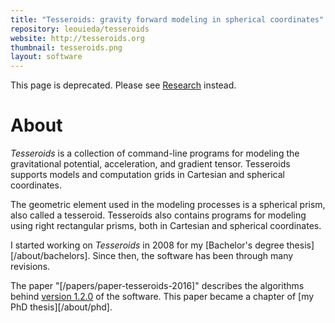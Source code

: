 ```yaml
---
title: "Tesseroids: gravity forward modeling in spherical coordinates"
repository: leouieda/tesseroids
website: http://tesseroids.org
thumbnail: tesseroids.png
layout: software
---
```


<div class="alert alert-warning">
This page is deprecated. Please see <a href="/research">Research</a> instead.
</div>

# About

*Tesseroids* is a collection of command-line programs for modeling the
gravitational potential, acceleration, and gradient tensor. Tesseroids supports
models and computation grids in Cartesian and spherical coordinates.

The geometric element used in the modeling processes is a spherical prism, also
called a tesseroid. Tesseroids also contains programs for modeling using right
rectangular prisms, both in Cartesian and spherical coordinates.

I started working on *Tesseroids* in 2008 for my
[Bachelor's degree thesis][/about/bachelors].
Since then, the software has been through many revisions.

The paper "[/papers/paper-tesseroids-2016]" describes the algorithms behind
[version 1.2.0](https://doi.org/10.5281/zenodo.16033) of the software.
This paper became a chapter of [my PhD thesis][/about/phd].
